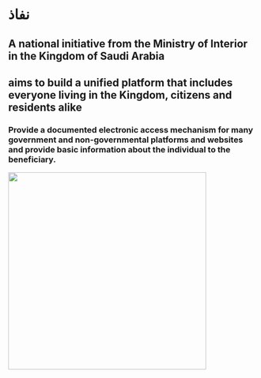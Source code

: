 # نفاذ 

## A national initiative from the Ministry of Interior in the Kingdom of Saudi Arabia
## aims to build a unified platform that includes everyone living in the Kingdom, citizens and residents alike

### Provide a documented electronic access mechanism for many government and non-governmental platforms and websites and provide basic information about the individual to the beneficiary.

<img src="https://github.com/Ba-saif/Homework/assets/153602958/925d5c5c-bb6e-4b4a-a096-d789d1628c3b" width="400">

